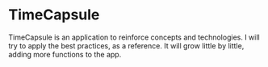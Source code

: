 # TimeCapsule
TimeCapsule is an application to reinforce concepts and technologies. I will try to apply the best practices, as a reference. It will grow little by little, adding more functions to the app.
